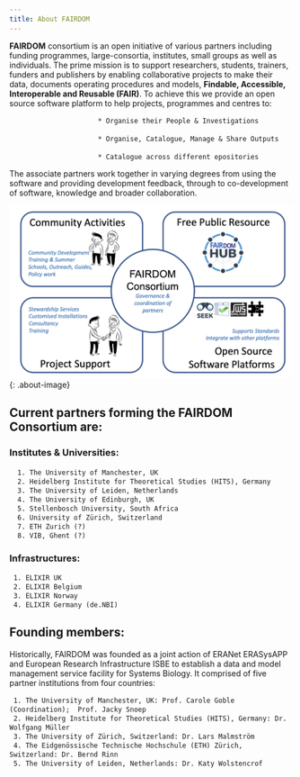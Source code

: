 ```yaml
---
title: About FAIRDOM
---
```


**FAIRDOM** consortium is an open initiative of various partners including funding programmes, large-consortia, institutes, small groups as well as individuals. The prime mission is to support researchers, students, trainers, funders and publishers by enabling collaborative projects to make their data, documents operating procedures and models,  **Findable, Accessible, Interoperable and Reusable (FAIR)**. To achieve this we provide an open source software platform to help projects, programmes and centres to:  

                          * Organise their People & Investigations  
                          
                          * Organise, Catalogue, Manage & Share Outputs  
                          
                          * Catalogue across different epositories    
                            

The associate partners work together in varying degrees from using the software and providing development feedback, through to co-development of software, knowledge and broader collaboration.   



![FAIRDOM About](/assets/images/About_FAIRDOM.png){: .about-image}


## Current partners forming the FAIRDOM Consortium are:    


### Institutes & Universities:    
      
      1. The University of Manchester, UK
      2. Heidelberg Institute for Theoretical Studies (HITS), Germany
      3. The University of Leiden, Netherlands
      4. The University of Edinburgh, UK
      5. Stellenbosch University, South Africa
      6. University of Zürich, Switzerland
      7. ETH Zurich (?)
      8. VIB, Ghent (?)  
      
### Infrastructures:    
     
     1. ELIXIR UK
     2. ELIXIR Belgium
     3. ELIXIR Norway
     4. ELIXIR Germany (de.NBI)  
     
## Founding members:    

Historically, FAIRDOM was founded as a joint action of ERANet ERASysAPP and European Research Infrastructure ISBE to establish a data and model management service facility for Systems Biology. It comprised of five partner institutions from four countries: 
     
     1. The University of Manchester, UK: Prof. Carole Goble (Coordination);  Prof. Jacky Snoep
     2. Heidelberg Institute for Theoretical Studies (HITS), Germany: Dr. Wolfgang Müller
     3. The University of Zürich, Switzerland: Dr. Lars Malmström
     4. The Eidgenössische Technische Hochschule (ETH) Zürich, Switzerland: Dr. Bernd Rinn
     5. The University of Leiden, Netherlands: Dr. Katy Wolstencrof

